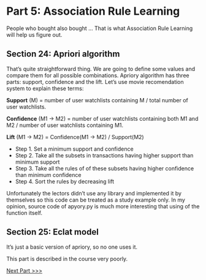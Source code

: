 # Part 5: Association Rule Learning

People who bought also bought ... That is what Association Rule Learning will help us figure out.

## Section 24: Apriori algorithm

That’s quite straightforward thing. We are going to define some values and compare them for all possible combinations.
Apriory algorithm has three parts: support, confidence and the lift. Let’s use movie recomendation system to explain these terms:

**Support** (M) = number of user watchlists containing M / total number of user watchlists.

**Confidence** (M1 -> M2) = number of user watchlists containing both M1 and M2 / number of user watchlists containing M1.

**Lift** (M1 -> M2) = Confidence(M1 -> M2) / Support(M2)

* Step 1. Set a minimum support and confidence
* Step 2. Take all the subsets in transactions having higher support than minimum support
* Step 3. Take all the rules of of these subsets having higher confidence than minimum confidence
* Step 4. Sort the rules by decreasing lift

Unfortunately the lectors didn’t use any library and implemented it by themselves so this code can be treated as a study example only.
In my opinion, source code of apyory.py is much more interesting that using of the function itself.

## Section 25: Eclat model
It’s just a basic version of apriory, so no one uses it.

This part is described in the course very poorly.

[Next Part >>>](6_reinforcement_learning.md)
